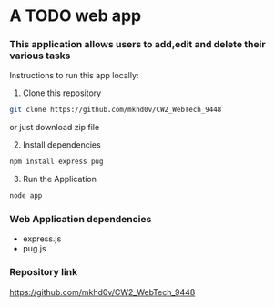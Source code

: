 # A TODO web app

### This application allows users to add,edit and delete their various tasks

Instructions to run this app locally:

1. Clone this repository
```bash
git clone https://github.com/mkhd0v/CW2_WebTech_9448
```
or just download zip file

2. Install dependencies
```bash
npm install express pug
```

3. Run the Application
```bash
node app
```

### Web Application dependencies
- express.js
- pug.js

### Repository link
https://github.com/mkhd0v/CW2_WebTech_9448

